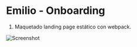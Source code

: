 # Emilio - Onboarding

1. Maquetado landing page estático con webpack.

![Screenshot](screenshot.png)
